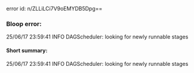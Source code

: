 error id: n/ZLLiLCi7V9oEMYDB5Dpg==
### Bloop error:

25/06/17 23:59:41 INFO DAGScheduler: looking for newly runnable stages
#### Short summary: 

25/06/17 23:59:41 INFO DAGScheduler: looking for newly runnable stages